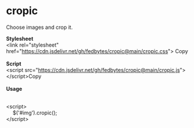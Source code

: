 # cropic
Choose images and crop it.

<b>Stylesheet</b><br>
&lt;link rel="stylesheet" href="https://cdn.jsdelivr.net/gh/fedbytes/cropic@main/cropic.css"&gt; <copy-button target-text="<link rel='stylesheet' href='https://cdn.jsdelivr.net/gh/fedbytes/cropic@main/cropic.css'>">Copy</copy-button>
<br><br>
<b>Script</b><br>
&lt;script src="https://cdn.jsdelivr.net/gh/fedbytes/cropic@main/cropic.js"&gt; &lt;/script&gt;<copy-button target-text="<script src='https://cdn.jsdelivr.net/gh/fedbytes/cropic@main/cropic.js'></script>">Copy</copy-button>
<br><br>
<b>Usage</b><br>
&emsp;<img id='img'/><br>

&lt;script&gt; <br>&emsp; $('#img').cropic();<br>&lt;/script&gt;
